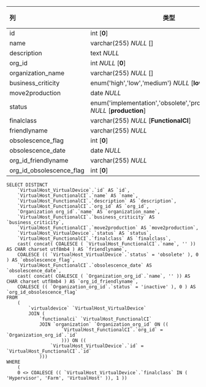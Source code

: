 | 列                       | 类型                                                         | 注释 |
| :----------------------- | ------------------------------------------------------------ | ---- |
| id                       | int [**0**]                                                  |      |
| name                     | varchar(255) *NULL* []                                       |      |
| description              | text *NULL*                                                  |      |
| org_id                   | int *NULL* [**0**]                                           |      |
| organization_name        | varchar(255) *NULL* []                                       |      |
| business_criticity       | enum('high','low','medium') *NULL* [**low**]                 |      |
| move2production          | date *NULL*                                                  |      |
| status                   | enum('implementation','obsolete','production','stock') *NULL* [**production**] |      |
| finalclass               | varchar(255) *NULL* [**FunctionalCI**]                       |      |
| friendlyname             | varchar(255) *NULL*                                          |      |
| obsolescence_flag        | int [**0**]                                                  |      |
| obsolescence_date        | date *NULL*                                                  |      |
| org_id_friendlyname      | varchar(255) *NULL*                                          |      |
| org_id_obsolescence_flag | int [**0**]                                                  |      |

```
SELECT DISTINCT
	`VirtualHost_VirtualDevice`.`id` AS `id`,
	`VirtualHost_FunctionalCI`.`name` AS `name`,
	`VirtualHost_FunctionalCI`.`description` AS `description`,
	`VirtualHost_FunctionalCI`.`org_id` AS `org_id`,
	`Organization_org_id`.`name` AS `organization_name`,
	`VirtualHost_FunctionalCI`.`business_criticity` AS `business_criticity`,
	`VirtualHost_FunctionalCI`.`move2production` AS `move2production`,
	`VirtualHost_VirtualDevice`.`status` AS `status`,
	`VirtualHost_FunctionalCI`.`finalclass` AS `finalclass`,
	cast( concat( COALESCE ( `VirtualHost_FunctionalCI`.`name`, '' )) AS CHAR charset utf8mb4 ) AS `friendlyname`,
	COALESCE (( `VirtualHost_VirtualDevice`.`status` = 'obsolete' ), 0 ) AS `obsolescence_flag`,
	`VirtualHost_FunctionalCI`.`obsolescence_date` AS `obsolescence_date`,
	cast( concat( COALESCE ( `Organization_org_id`.`name`, '' )) AS CHAR charset utf8mb4 ) AS `org_id_friendlyname`,
	COALESCE (( `Organization_org_id`.`status` = 'inactive' ), 0 ) AS `org_id_obsolescence_flag` 
FROM
	(
		`virtualdevice` `VirtualHost_VirtualDevice`
		JOIN (
			`functionalci` `VirtualHost_FunctionalCI`
			JOIN `organization` `Organization_org_id` ON ((
					`VirtualHost_FunctionalCI`.`org_id` = `Organization_org_id`.`id` 
					))) ON ((
				`VirtualHost_VirtualDevice`.`id` = `VirtualHost_FunctionalCI`.`id` 
			))) 
WHERE
	(
	0 <> COALESCE (( `VirtualHost_VirtualDevice`.`finalclass` IN ( 'Hypervisor', 'Farm', 'VirtualHost' )), 1 ))
```

